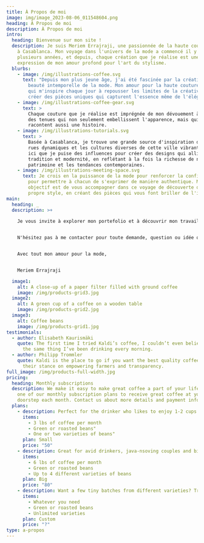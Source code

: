 ```yaml
---
title: À Propos de moi
image: img/image_2023-08-06_011548604.png
heading: À Propos de moi
description: À Propos de moi
intro:
  heading: Bienvenue sur mon site !
  description: Je suis Meriem Errajraji, une passionnée de la haute couture basée
    à Casablanca. Mon voyage dans l'univers de la mode a commencé il y a
    plusieurs années, et depuis, chaque création que je réalise est une
    expression de mon amour profond pour l'art du stylisme.
  blurbs:
    - image: /img/illustrations-coffee.svg
      text: "Depuis mon plus jeune âge, j'ai été fascinée par la créativité et la
        beauté intemporelle de la mode. Mon amour pour la haute couture est ce
        qui m'inspire chaque jour à repousser les limites de la créativité et à
        créer des pièces uniques qui capturent l'essence même de l'élégance. "
    - image: /img/illustrations-coffee-gear.svg
      text: >
        Chaque couture que je réalise est imprégnée de mon dévouement à créer
        des tenues qui non seulement embellissent l'apparence, mais qui
        racontent aussi une histoire.
    - image: /img/illustrations-tutorials.svg
      text: >
        Basée à Casablanca, je trouve une grande source d'inspiration dans les
        rues dynamiques et les cultures diverses de cette ville vibrante. C'est
        ici que je puise des influences pour créer des designs qui allient
        tradition et modernité, en reflétant à la fois la richesse de notre
        patrimoine et les tendances contemporaines.
    - image: /img/illustrations-meeting-space.svg
      text: Je crois en la puissance de la mode pour renforcer la confiance en soi et
        pour permettre à chacun de s'exprimer de manière authentique. Mon
        objectif est de vous accompagner dans ce voyage de découverte de votre
        propre style, en créant des pièces qui vous font briller de l'intérieur.
main:
  heading: _
  description: >+
    
    Je vous invite à explorer mon portefolio et à découvrir mon travail. Si vous partagez ma passion pour la haute couture et que vous êtes à la recherche de pièces qui captivent l'âme, je serais honorée de collaborer avec vous pour créer quelque chose de vraiment exceptionnel.


    N'hésitez pas à me contacter pour toute demande, question ou idée que vous pourriez avoir. Merci de visiter mon site et de vous joindre à moi dans cette aventure créative.


    Avec tout mon amour pour la mode,


    Meriem Errajraji

  image1:
    alt: A close-up of a paper filter filled with ground coffee
    image: /img/products-grid3.jpg
  image2:
    alt: A green cup of a coffee on a wooden table
    image: /img/products-grid2.jpg
  image3:
    alt: Coffee beans
    image: /img/products-grid1.jpg
testimonials:
  - author: Elisabeth Kaurismäki
    quote: The first time I tried Kaldi’s coffee, I couldn’t even believe that was
      the same thing I’ve been drinking every morning.
  - author: Philipp Trommler
    quote: Kaldi is the place to go if you want the best quality coffee. I love
      their stance on empowering farmers and transparency.
full_image: /img/products-full-width.jpg
pricing:
  heading: Monthly subscriptions
  description: We make it easy to make great coffee a part of your life. Choose
    one of our monthly subscription plans to receive great coffee at your
    doorstep each month. Contact us about more details and payment info.
  plans:
    - description: Perfect for the drinker who likes to enjoy 1-2 cups per day.
      items:
        - 3 lbs of coffee per month
        - Green or roasted beans"
        - One or two varieties of beans"
      plan: Small
      price: "50"
    - description: Great for avid drinkers, java-nsoving couples and bigger crowds
      items:
        - 6 lbs of coffee per month
        - Green or roasted beans
        - Up to 4 different varieties of beans
      plan: Big
      price: "80"
    - description: Want a few tiny batches from different varieties? Try our custom plan
      items:
        - Whatever you need
        - Green or roasted beans
        - Unlimited varieties
      plan: Custom
      price: "?"
type: a-propos
---
```


